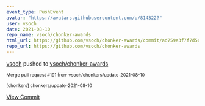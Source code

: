 ```yaml
---
event_type: PushEvent
avatar: "https://avatars.githubusercontent.com/u/814322?"
user: vsoch
date: 2021-08-10
repo_name: vsoch/chonker-awards
html_url: https://github.com/vsoch/chonker-awards/commit/ad759e3f7f7d56073ad05515fcc178184d8ee30b
repo_url: https://github.com/vsoch/chonker-awards
---
```


<a href='https://github.com/vsoch' target='_blank'>vsoch</a> pushed to <a href='https://github.com/vsoch/chonker-awards' target='_blank'>vsoch/chonker-awards</a>

<small>Merge pull request #191 from vsoch/chonkers/update-2021-08-10

[chonkers] chonkers/update-2021-08-10</small>

<a href='https://github.com/vsoch/chonker-awards/commit/ad759e3f7f7d56073ad05515fcc178184d8ee30b' target='_blank'>View Commit</a>